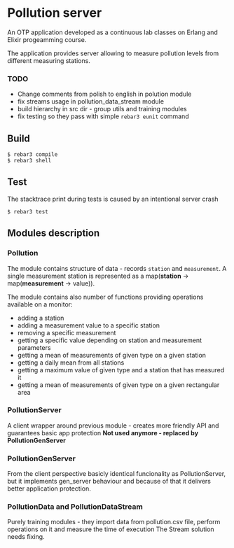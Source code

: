 Pollution server
=====

An OTP application developed as a continuous lab classes on Erlang and Elixir progeamming course.

The application provides server allowing to measure pollution levels from different measuring stations. 

### TODO

* Change comments from polish to english in polution module
* fix streams usage in pollution_data_stream module
* build hierarchy in src dir - group utils and training modules
* fix testing so they pass with simple `rebar3 eunit` command


Build
-----

    $ rebar3 compile
    $ rebar3 shell


Test
-----
The stacktrace print during tests is caused by an intentional server crash

    $ rebar3 test


## Modules description
### Pollution
The module contains structure of data - records `station` and `measurement`.
A single measurement station is represented as a map(**station** -> map(**measurement** -> value)).

The module contains also number of functions providing operations available on a monitor:
* adding a station
* adding a measurement value to a specific station
* removing a specific measurement
* getting a specific value depending on station and measurement parameters
* getting a mean of measurements of given type on a given station
* getting a daily mean from all stations
* getting a maximum value of given type and a station that has measured it
* getting a mean of measurements of given type on a given rectangular area

### PollutionServer
A client wrapper around previous module - creates more friendly API and guarantees basic app protection
**Not used anymore - replaced by PollutionGenServer**

### PollutionGenServer
From the client perspective basicly identical funcionality as PollutionServer, but it implements gen_server behaviour 
and because of that it delivers better application protection.

### PollutionData and PollutionDataStream
Purely training modules - they import data from pollution.csv file, perform operations on it and measure the time of execution
The Stream solution needs fixing.



